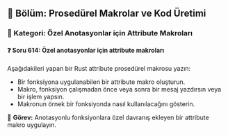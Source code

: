 ## 📘 Bölüm: Prosedürel Makrolar ve Kod Üretimi  
### 🔹 Kategori: Özel Anotasyonlar için Attribute Makroları  
#### ❓ Soru 614: Özel anotasyonlar için attribute makroları

Aşağıdakileri yapan bir Rust attribute prosedürel makrosu yazın:

- Bir fonksiyona uygulanabilen bir attribute makro oluşturun.
- Makro, fonksiyon çalışmadan önce veya sonra bir mesaj yazdırsın veya bir işlem yapsın.
- Makronun örnek bir fonksiyonda nasıl kullanılacağını gösterin.

🔧 **Görev:** Anotasyonlu fonksiyonlara özel davranış ekleyen bir attribute makro uygulayın.
